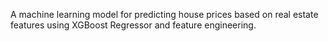 A machine learning model for predicting house prices based on real estate features using XGBoost Regressor and feature engineering.
